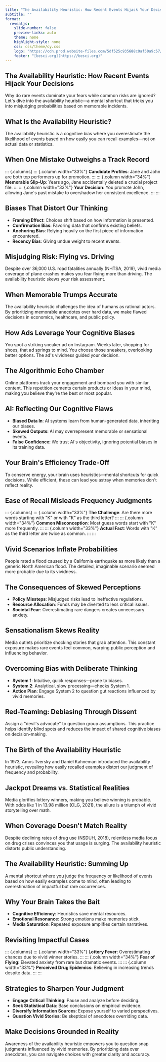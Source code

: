 ```yaml
---
title: "The Availability Heuristic: How Recent Events Hijack Your Decisions"
subtitle: ""
format:
  revealjs:
    slide-number: false
    preview-links: auto
    theme: none
    highlight-style: none
    css: css/theme/cy.css
    logo: "https://cdn.prod.website-files.com/5df525c935688c0af50a9c57/625ef4e2e44066485ac4ffac_New%20TBI%20BeSci.org%20Mark%20-%20Dark.svg"
    footer: "[besci.org](https://besci.org)"
---
```


## The Availability Heuristic: How Recent Events Hijack Your Decisions

Why do rare events dominate your fears while common risks are ignored? Let's dive into the availability heuristic—a mental shortcut that tricks you into misjudging probabilities based on memorable incidents.

## What Is the Availability Heuristic?

The availability heuristic is a cognitive bias where you overestimate the likelihood of events based on how easily you can recall examples—not on actual data or statistics.

## When One Mistake Outweighs a Track Record

::: {.columns}
::: {.column width="33%"}
**Candidate Profiles**: Jane and John are both top performers up for promotion.
:::
::: {.column width="34%"}
**Memorable Slip-Up**: Years ago, Jane accidentally deleted a crucial project file.
:::
::: {.column width="33%"}
**Your Decision**: You promote John, allowing Jane's past mistake to overshadow her consistent excellence.
:::
:::

## Biases That Distort Our Thinking

- **Framing Effect**: Choices shift based on how information is presented.
- **Confirmation Bias**: Favoring data that confirms existing beliefs.
- **Anchoring Bias**: Relying heavily on the first piece of information encountered.
- **Recency Bias**: Giving undue weight to recent events.

## Misjudging Risk: Flying vs. Driving

Despite over 36,000 U.S. road fatalities annually (NHTSA, 2019), vivid media coverage of plane crashes makes you fear flying more than driving. The availability heuristic skews your risk assessment.

## When Memorable Trumps Accurate

The availability heuristic challenges the idea of humans as rational actors. By prioritizing memorable anecdotes over hard data, we make flawed decisions in economics, healthcare, and public policy.

## How Ads Leverage Your Cognitive Biases

You spot a striking sneaker ad on Instagram. Weeks later, shopping for shoes, that ad springs to mind. You choose those sneakers, overlooking better options. The ad's vividness guided your decision.

## The Algorithmic Echo Chamber

Online platforms track your engagement and bombard you with similar content. This repetition cements certain products or ideas in your mind, making you believe they're the best or most popular.

## AI: Reflecting Our Cognitive Flaws

- **Biased Data In**: AI systems learn from human-generated data, inheriting our biases.
- **Skewed Outputs**: AI may overrepresent memorable or sensational events.
- **False Confidence**: We trust AI's objectivity, ignoring potential biases in its training data.

## Your Brain's Efficiency Trade-Off

To conserve energy, your brain uses heuristics—mental shortcuts for quick decisions. While efficient, these can lead you astray when memories don't reflect reality.

## Ease of Recall Misleads Frequency Judgments

::: {.columns}
::: {.column width="33%"}
**The Challenge**: Are there more words starting with "K" or with "K" as the third letter?
:::
::: {.column width="34%"}
**Common Misconception**: Most guess words start with "K" more frequently.
:::
::: {.column width="33%"}
**Actual Fact**: Words with "K" as the third letter are twice as common.
:::
:::

## Vivid Scenarios Inflate Probabilities

People rated a flood caused by a California earthquake as more likely than a generic North American flood. The detailed, imaginable scenario seemed more probable due to its vividness.

## The Consequences of Skewed Perceptions

- **Policy Missteps**: Misjudged risks lead to ineffective regulations.
- **Resource Allocation**: Funds may be diverted to less critical issues.
- **Societal Fear**: Overestimating rare dangers creates unnecessary anxiety.

## Sensationalism Skews Reality

Media outlets prioritize shocking stories that grab attention. This constant exposure makes rare events feel common, warping public perception and influencing behavior.

## Overcoming Bias with Deliberate Thinking

- **System 1**: Intuitive, quick responses—prone to biases.
- **System 2**: Analytical, slow processing—checks System 1.
- **Action Plan**: Engage System 2 to question gut reactions influenced by vivid memories.

## Red-Teaming: Debiasing Through Dissent

Assign a "devil's advocate" to question group assumptions. This practice helps identify blind spots and reduces the impact of shared cognitive biases on decision-making.

## The Birth of the Availability Heuristic

In 1973, Amos Tversky and Daniel Kahneman introduced the availability heuristic, revealing how easily recalled examples distort our judgment of frequency and probability.

## Jackpot Dreams vs. Statistical Realities

Media glorifies lottery winners, making you believe winning is probable. With odds like 1 in 13.98 million (OLG, 2021), the allure is a triumph of vivid storytelling over math.

## When Coverage Doesn't Match Reality

Despite declining rates of drug use (NSDUH, 2018), relentless media focus on drug crises convinces you that usage is surging. The availability heuristic distorts public understanding.

## The Availability Heuristic: Summing Up

A mental shortcut where you judge the frequency or likelihood of events based on how easily examples come to mind, often leading to overestimation of impactful but rare occurrences.

## Why Your Brain Takes the Bait

- **Cognitive Efficiency**: Heuristics save mental resources.
- **Emotional Resonance**: Strong emotions make memories stick.
- **Media Saturation**: Repeated exposure amplifies certain narratives.

## Revisiting Impactful Cases

::: {.columns}
::: {.column width="33%"}
**Lottery Fever**: Overestimating chances due to vivid winner stories.
:::
::: {.column width="34%"}
**Fear of Flying**: Elevated anxiety from rare but dramatic events.
:::
::: {.column width="33%"}
**Perceived Drug Epidemics**: Believing in increasing trends despite data.
:::
:::

## Strategies to Sharpen Your Judgment

- **Engage Critical Thinking**: Pause and analyze before deciding.
- **Seek Statistical Data**: Base conclusions on empirical evidence.
- **Diversify Information Sources**: Expose yourself to varied perspectives.
- **Question Vivid Stories**: Be skeptical of anecdotes overriding data.

## Make Decisions Grounded in Reality

Awareness of the availability heuristic empowers you to question snap judgments influenced by vivid memories. By prioritizing data over anecdotes, you can navigate choices with greater clarity and accuracy.
